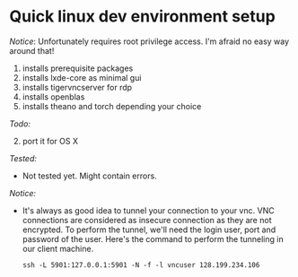 # Quick linux dev environment setup
*Notice*: Unfortunately requires root privilege access. I'm afraid no easy way around that!

1. installs prerequisite packages
2. installs lxde-core as minimal gui
3. installs tigervncserver for rdp
4. installs openblas
5. installs theano and torch depending your choice

*Todo:*

2. port it for OS X

*Tested:*
- Not tested yet. Might contain errors.

*Notice:*

- It's always as good idea to tunnel your connection to your vnc.  VNC
  connections are considered as insecure connection as they are not
  encrypted. To perform the tunnel, we'll need the login user, port
  and password of the user. Here's the command to perform the
  tunneling in our client machine.

  ```shell
  ssh -L 5901:127.0.0.1:5901 -N -f -l vncuser 128.199.234.106
  ```
